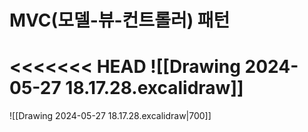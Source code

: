 # MVC(모델-뷰-컨트롤러) 패턴
<<<<<<< HEAD
![[Drawing 2024-05-27 18.17.28.excalidraw]]
=======
![[Drawing 2024-05-27 18.17.28.excalidraw|700]]
